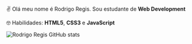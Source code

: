 ✌ Olá meu nome é Rodrigo Regis. Sou estudante de <strong>Web Development</strong>

🤓 Habilidades: <strong>HTML5</strong>, <strong>CSS3</strong> e <strong>JavaScript</strong>

![Rodrigo Regis GitHub stats](https://github-readme-stats.vercel.app/api?username=rodrigorunner&show_icons=true&theme=radical&title_color=#fff)
